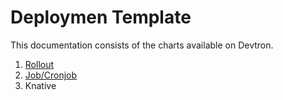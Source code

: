 # Deploymen Template

This documentation consists of the charts available on Devtron.

1. [Rollout](deployment-template.md#Rollout-Deployment)
2. [Job/Cronjob](deployment-template/job-and-cronjob.md)
3. Knative
